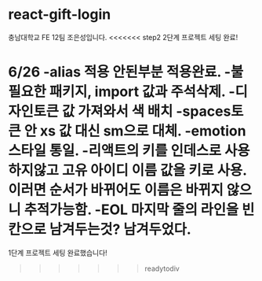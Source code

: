 # react-gift-login
충남대학교 FE 12팀 조은성입니다.
<<<<<<< step2
2단계 프로젝트 세팅 완료!

6/26
-alias 적용 안된부분 적용완료.
-불필요한 패키지, import 값과 주석삭제.
-디자인토큰 값 가져와서 색 배치
-spaces토큰 안 xs 값 대신 sm으로 대체.
-emotion 스타일 통일.
-리액트의 키를 인데스로 사용하지않고 고유 아이디 이름 값을 키로 사용. 이러면 순서가 바뀌어도 이름은 바뀌지 않으니 추적가능함.
-EOL 마지막 줄의 라인을 빈칸으로 남겨두는것? 남겨두었다.
=======
1단계 프로젝트 세팅 완료했습니다!
>>>>>>> readytodiv
